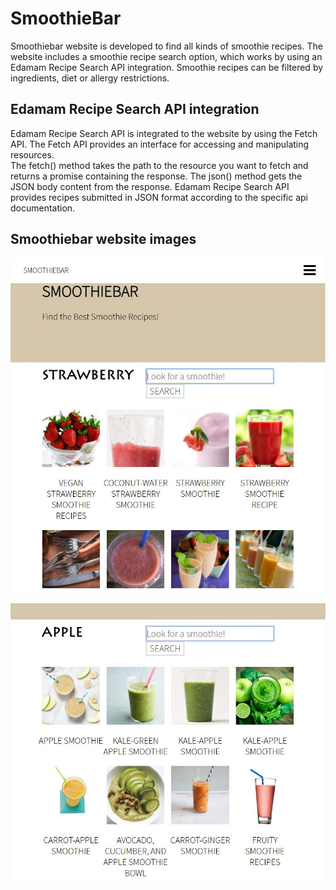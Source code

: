 # SmoothieBar

Smoothiebar website is developed to find all kinds of smoothie recipes. 
The website includes a smoothie recipe search option, which works by using an Edamam Recipe Search API integration.
Smoothie recipes can be filtered by ingredients, diet or allergy restrictions.

## Edamam Recipe Search API integration
Edamam Recipe Search API is integrated to the website by using the Fetch API. 
The Fetch API provides an interface for accessing and manipulating resources.  
The fetch() method takes the path to the resource you want to fetch and returns a promise containing the response.
The json() method gets the JSON body content from the response. 
Edamam Recipe Search API provides recipes submitted in JSON format according to the specific api documentation.

## Smoothiebar website images
![Screenshot](images/smoothiebar.JPG)

![Screenshot](images/search-option.JPG)
